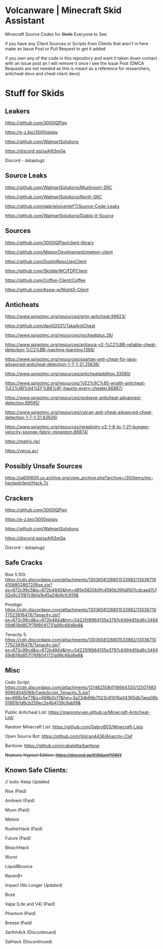 # Volcanware | Minecraft Skid Assistant
Minecraft Source Codes for ~~Skids~~ Everyone to See.

if you have any Client Sources or Scripts from Clients that aren't in here make an Issue Post or Pull Request to get it added

if you own any of the code in this repository and want it taken down contact with an issue post an I will remove it once I see the Issue Post (DMCA Requests are not needed as this is meant as a reference for researchers, anticheat devs and cheat client devs)

# Stuff for Skids

## Leakers
https://github.com/3000IQPlay

https://e-z.bio/3000iqplay

https://github.com/WalmartSolutions

https://discord.gg/ssAjft3mGe

Discord - dataplugz

## Source Leaks
https://github.com/WalmartSolutions/Mushroom-SRC

https://github.com/WalmartSolutions/North-SRC

https://github.com/gabrielvicenteYT/Source-Code-Leaks

https://github.com/WalmartSolutions/Diablo-X-Source

## Sources
https://github.com/3000IQPlay/client-library

https://github.com/MeteorDevelopment/meteor-client

https://github.com/DustinRepo/JexClient

https://github.com/SkidderMC/FDPClient

https://github.com/Coffee-Client/Coffee

https://github.com/Aspw-w/NightX-Client

## Anticheats
https://www.spigotmc.org/resources/grim-anticheat.99923/

https://github.com/dani02021/TakaAntiCheat

https://www.spigotmc.org/resources/nocheatplus.26/

https://www.spigotmc.org/resources/antiaura-v2-%C2%BB-reliable-cheat-detection-%C2%BB-machine-learning.1368/

https://www.spigotmc.org/resources/spartan-anti-cheat-for-java-advanced-anticheat-detection-1-7-1-21.25638/

https://www.spigotmc.org/resources/anticheataddition.33590/

https://www.spigotmc.org/resources/%E2%9C%85-wraith-anticheat-%E2%9B%94%EF%B8%8F-haunts-every-cheater.66887/

https://www.spigotmc.org/resources/godseye-anticheat-advanced-detection.69595/

https://www.spigotmc.org/resources/vulcan-anti-cheat-advanced-cheat-detection-1-7-1-21.83626/

https://www.spigotmc.org/resources/negativity-v2-1-8-to-1-21-bungee-velocity-sponge-fabric-minestom.86874/

https://matrix.rip/

https://verus.ac/



## Possibly Unsafe Sources
https://ia600600.us.archive.org/view_archive.php?archive=/30/items/mc-hackedclient/Hack.7z

## Crackers
https://github.com/3000IQPlay

https://e-z.bio/3000iqplay

https://github.com/WalmartSolutions

https://discord.gg/ssAjft3mGe

Discord - dataplugz

## Safe Cracks
Rise 5.100: https://cdn.discordapp.com/attachments/1303658128801533982/1303671041088028672/Rise.zip?ex=672c99c5&is=672b4845&hm=d95e5820b0fc4595b39fa9501cdcaad7c102e9c21f87c9bfa1b45a24b9cfc919&

Prestige: https://cdn.discordapp.com/attachments/1303658128801533982/1303671077523816478/Tenacity.zip?ex=672c99cd&is=672b484d&hm=54225f8964135e3797c649445bd6c346409d618d857f78f8041731a99c66d8e8&

Tenacity 5: https://cdn.discordapp.com/attachments/1303658128801533982/1303671077523816478/Tenacity.zip?ex=672c99cd&is=672b484d&hm=54225f8964135e3797c649445bd6c346409d618d857f78f8041731a99c66d8e8&

## Misc
Cedo Script: https://cdn.discordapp.com/attachments/1214825084116664320/1250748395904045068/CedoScript_Tenacity_5.zip?ex=668c5e77&is=668b0cf7&hm=3a23db66b7023c81016a04365db7aea06b01661b1d6cb259ec2e4b4139c9abf9&

Public Anticheat List: https://maninmyvan.github.io/Minecraft-Anticheat-List/

Random Minecraft List: https://github.com/GabryB03/Minecraft-Lists

Open Source Bot: https://github.com/Volcan4436/Anarchy-Clef

Baritone: https://github.com/cabaletta/baritone

~~Neptune Hypixel Edition: https://discord.gg/KWdumPtNNY~~



## Known Safe Clients:
// todo: Keep Updated

Rise (Paid)

Ambient (Paid)

Moon (Paid)

Meteor

RusherHack (Paid)

Future (Paid)

BleachHack

Wurst

LiquidBounce

RavenB+

Impact (No Longer Updated)

Boze

Vape (Lite and V4) (Paid)

Phantom (Paid)

Breeze (Paid)

3arthh4ck (Discontinued)

SalHack (Discontinued)
